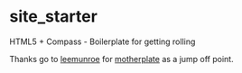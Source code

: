 site_starter
============

HTML5 + Compass - Boilerplate for getting rolling

Thanks go to [leemunroe](https://github.com/leemunroe) for [motherplate](https://github.com/leemunroe/motherplate) as a jump off point.
